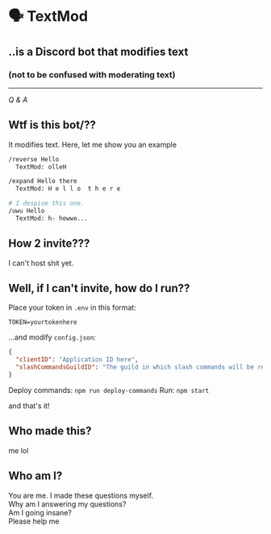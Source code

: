 # 🗣️ TextMod

## ..is a Discord bot that modifies text

### (not to be confused with moderating text)

---

_Q & A_

## Wtf is this bot/??

It modifies text. Here, let me show you an example

```sh
/reverse Hello
  TextMod: olleH

/expand Hello there
  TextMod: H e l l o  t h e r e

# I despise this one.
/uwu Hello
  TextMod: h- hewwo...
```

## How 2 invite???

I can't host shit yet.

## Well, if I can't invite, how do I run??

Place your token in `.env` in this format:

```env
TOKEN=yourtokenhere
```

...and modify `config.json`:

```json
{
  "clientID": "Application ID here",
  "slashCommandsGuildID": "The guild in which slash commands will be registered"
}
```

Deploy commands: `npm run deploy-commands`
Run: `npm start`

and that's it!

## Who made this?

me lol

## Who am I?

You are me. I made these questions myself.  
Why am I answering my questions?  
Am I going insane?  
Please help me
